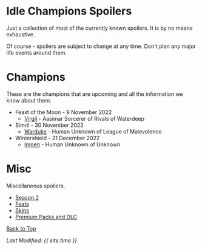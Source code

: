 # Idle Champions Spoilers
Just a collection of most of the currently known spoilers. It is by no means exhaustive.

Of course - spoilers are subject to change at any time. Don't plan any major life events around them.

# Champions
These are the champions that are upcoming and all the information we know about them.

* Feast of the Moon - 9 November 2022
  * [Virgil](virgil.md) - Aasimar Sorcerer of Rivals of Waterdeep
* Simril - 30 November 2022
  * [Warduke](warduke.md) - Human Unknown of League of Malevolence
* Wintershield - 21 December 2022
  * [Imoen](imoen.md) - Human Unknown of Unknown

# Misc
Miscellaneous spoilers.

* [Season 2](season_2.md)
* [Feats](feats.md)
* [Skins](skins.md)
* [Premium Packs and DLC](premium.md)

[Back to Top](#top)

*Last Modified: {{ site.time }}*